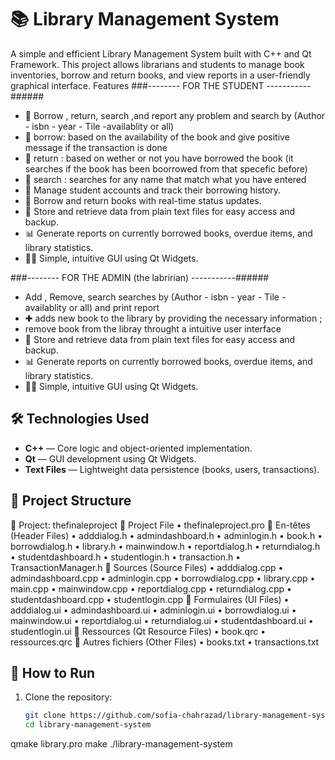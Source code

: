 # 📚 Library Management System

A simple and efficient Library Management System built with C++ and Qt Framework. This project allows librarians and students to manage book inventories, borrow and return books, and view reports in a user-friendly graphical interface.
 Features
###-------- FOR THE STUDENT -----------######
- 📖 Borrow , return, search ,and report any problem and search by (Author - isbn - year - Tile -availablity or all)
- 📖 borrow: based on the availability of the book and give positive message if the transaction is done
- 📖 return : based on wether or not you have borrowed the book (it searches if the book has been boorrowed from that specefic before)
- 🔦 search : searches for any name that match what you have entered 
- 👤 Manage student accounts and track their borrowing history.
- 🔄 Borrow and return books with real-time status updates.
- 📂 Store and retrieve data from plain text files for easy access and backup.
- 📊 Generate reports on currently borrowed books, overdue items, and library statistics.
- 🧑‍💻 Simple, intuitive GUI using Qt Widgets.


###-------- FOR THE ADMIN (the labririan) -----------######
-  Add , Remove, search  searches by (Author - isbn - year - Tile -availablity or all) and print report 
- ✚ adds new book to the library by providing the necessary information ;
- remove book from the libray throught a intuitive user interface 
- 📂 Store and retrieve data from plain text files for easy access and backup.
- 📊 Generate reports on currently borrowed books, overdue items, and library statistics.
- 🧑‍💻 Simple, intuitive GUI using Qt Widgets.


## 🛠️ Technologies Used

- **C++** — Core logic and object-oriented implementation.
- **Qt** — GUI development using Qt Widgets.
- **Text Files** — Lightweight data persistence (books, users, transactions).

## 📁 Project Structure
📁 Project: thefinaleproject
📄 Project File
	•	thefinaleproject.pro
📂 En-têtes (Header Files)
	•	adddialog.h
	•	admindashboard.h
	•	adminlogin.h
	•	book.h
	•	borrowdialog.h
	•	library.h
	•	mainwindow.h
	•	reportdialog.h
	•	returndialog.h
	•	studentdashboard.h
	•	studentlogin.h
	•	transaction.h
	•	TransactionManager.h
📂 Sources (Source Files)
	•	adddialog.cpp
	•	admindashboard.cpp
	•	adminlogin.cpp
	•	borrowdialog.cpp
	•	library.cpp
	•	main.cpp
	•	mainwindow.cpp
	•	reportdialog.cpp
	•	returndialog.cpp
	•	studentdashboard.cpp
	•	studentlogin.cpp
📂 Formulaires (UI Files)
	•	adddialog.ui
	•	admindashboard.ui
	•	adminlogin.ui
	•	borrowdialog.ui
	•	mainwindow.ui
	•	reportdialog.ui
	•	returndialog.ui
	•	studentdashboard.ui
	•	studentlogin.ui
📂 Ressources (Qt Resource Files)
	•	book.qrc
	•	ressources.qrc
📂 Autres fichiers (Other Files)
	•	books.txt
	•	transactions.txt

 
## 🧪 How to Run
1. Clone the repository:
   ```bash
   git clone https://github.com/sofia-chahrazad/library-management-system.git
   cd library-management-system
qmake library.pro
make
./library-management-system
 
